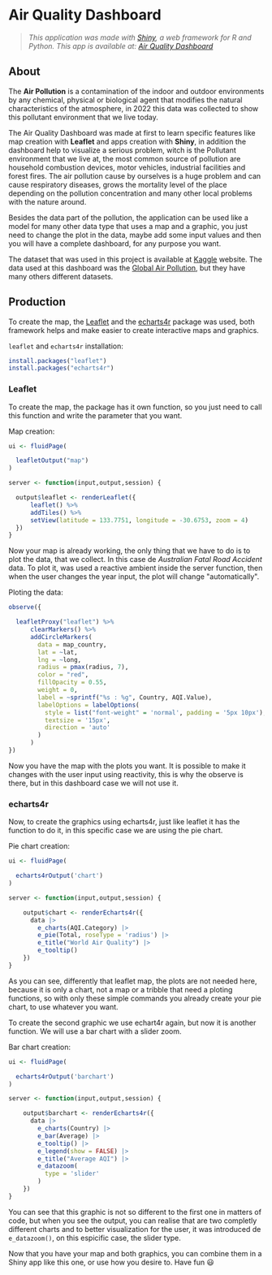 # Air Quality Dashboard
> _This application was made with [Shiny](https://shiny.rstudio.com/), a web framework for R and Python. This app is available at: [Air Quality Dashboard](https://furlanis.shinyapps.io/AirQualityDashboard/)_

## About 

The **Air Pollution** is a contamination of the indoor and outdoor environments by any chemical, physical or biological agent that modifies the natural characteristics of the atmosphere, in 2022 this data was collected to show this pollutant environment that we live today.

The Air Quality Dashboard was made at first to learn specific features like map creation with **Leaflet** and apps creation with **Shiny**, in addition the
dashboard help to visualize a serious problem, witch is the Pollutant environment that we live at, the most common source of pollution are household combustion devices, motor vehicles, industrial facilities and forest fires. The air pollution cause by ourselves is a huge problem and can cause respiratory diseases, grows the mortality level of the place depending on the pollution concentration and many other local problems with the nature around.

Besides the data part of the pollution, the application can be used like a model for many other data type that uses a map and a graphic, you just need to change the plot in the data, maybe add some input values and then you will have a complete dashboard, for any purpose you want.

The dataset that was used in this project is available at [Kaggle](https://www.kaggle.com/datasets) website. The data used at this dashboard was the [Global Air Pollution](https://www.kaggle.com/datasets/hasibalmuzdadid/global-air-pollution-dataset), but they have many others different datasets.

## Production

To create the map, the [Leaflet](https://github.com/Leaflet/Leaflet) and the [echarts4r](https://echarts4r.john-coene.com) package was used, both framework helps and make easier to create interactive maps and graphics.  

`leaflet` and `echarts4r` installation:
```r
install.packages("leaflet")
install.packages("echarts4r")
```

### Leaflet

To create the map, the package has it own function, so you just need to call this function and write the parameter that you want.

Map creation:
```r
ui <- fluidPage(

  leafletOutput("map")
)

server <- function(input,output,session) {

  output$leaflet <- renderLeaflet({
      leaflet() %>%
      addTiles() %>%
      setView(latitude = 133.7751, longitude = -30.6753, zoom = 4)
  })
}
```

Now your map is already working, the only thing that we have to do is to plot the data, that we collect. In this case de _Australian Fatal Road Accident_ data. To plot it, was used a reactive ambient inside the server function, then when the user changes the year input, the plot will change "automatically".

Ploting the data:
```r
observe({

  leafletProxy("leaflet") %>%
      clearMarkers() %>%
      addCircleMarkers(
        data = map_country,
        lat = ~lat,
        lng = ~long,
        radius = pmax(radius, 7),
        color = "red",
        fillOpacity = 0.55,
        weight = 0,
        label = ~sprintf("%s : %g", Country, AQI.Value),
        labelOptions = labelOptions(
          style = list("font-weight" = 'normal', padding = '5px 10px'),
          textsize = '15px',
          direction = 'auto'
        )
      )
})
```
Now you have the map with the plots you want. It is possible to make it changes with the user input using reactivity, this is why the observe is there,
but in this dashboard case we will not use it. 

### echarts4r

Now, to create the graphics using echarts4r, just like leaflet it has the function to do it, in this specific case we are using the pie chart.

Pie chart creation:
```r
ui <- fluidPage(

  echarts4rOutput('chart')
)

server <- function(input,output,session) {

    output$chart <- renderEcharts4r({
      data |>
        e_charts(AQI.Category) |>
        e_pie(Total, roseType = 'radius') |>
        e_title("World Air Quality") |>
        e_tooltip()
    })
}
```
As you can see, differently that leaflet map, the plots are not needed here, because it is only a chart, not a map or a tribble that need a ploting functions,
so with only these simple commands you already create your pie chart, to use whatever you want.

To create the second graphic we use echart4r again, but now it is another function. We will use a bar chart with a slider zoom.

Bar chart creation:
```r
ui <- fluidPage(

  echarts4rOutput('barchart')
)

server <- function(input,output,session) {

    output$barchart <- renderEcharts4r({
      data |>
        e_charts(Country) |>
        e_bar(Average) |>
        e_tooltip() |>
        e_legend(show = FALSE) |>
        e_title("Average AQI") |>
        e_datazoom(
          type = 'slider'
        )
    })
}
```
You can see that this graphic is not so different to the first one in matters of code, but when you see the output, you can realise that are two completly different charts and
to better visualization for the user, it was introduced de `e_datazoom()`, on this espicific case, the slider type.

Now that you have your map and both graphics, you can combine them in a Shiny app like this one, or use how you desire to. Have fun :smiley:
















